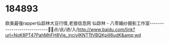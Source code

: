 # 184893
欧美最强rapper仙踪林大豆行情,老狼信息网 仙踪林 - 八零婚纱摄影工作室----------------------------🤩🤩点/此/进/入/http://www.baidu.com/link?url=NoK8PT47PahMhFH8Vie_jnciyIKNTTtVBQKpill6udK&amp;wd
